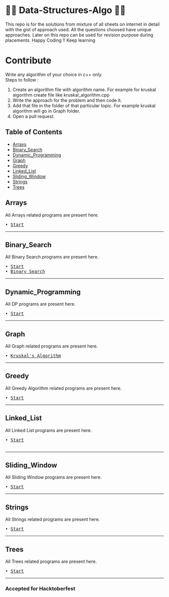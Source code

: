
# 👨‍💻 Data-Structures-Algo 👨‍💻 

This repo is for the solutions from mixture of all sheets on internet in detail with the gist of approach used.
All the questions choosed have unique approaches.
Later on this repo can be used for revision purpose during placements.
Happy Coding !!
Keep learning 
# Contribute

Write any algorithm of your choice in c++ only.<br>
Steps to follow :
1. Create an algorithm file with algorithm name. For example for kruskal algorithm create file like kruskal_algorithm.cpp
2. Write the approach for the problem and then code it.
3. Add that file in the folder of that particular topic. For example kruskal algorithm  will go in Graph folder.
4. Open a pull request.

## Table of Contents

-   [Arrays](#Arrays)
-   [Binary_Search](#Binary_Search)
-   [Dynamic_Programming](#Dynamic_Programming)
-   [Graph](#Graph)
-   [Greedy](#Greedy)
-   [Linked_List](#Linked_List)
-   [Sliding_Window](#Sliding_Window)
-   [Strings](#Strings)
-   [Trees](#Trees)


</details>

## Arrays

All Arrays related programs are present here.

<pre>
• <a href="https://github.com/jiitopticachapter/Data-Structures-Algo/blob/main/Arrays/start.cpp">Start</a>
</pre>

---

## Binary_Search

All Binary Search programs are present here.

<pre>
• <a href="https://github.com/jiitopticachapter/Data-Structures-Algo/blob/main/Binary_Search/start.cpp">Start</a>
• <a href="https://github.com/jiitopticachapter/Data-Structures-Algo/blob/main/Binary_Search/binarySearch.cpp">Binary Search</a>
</pre>

---

## Dynamic_Programming

All DP programs are present here.

<pre>
• <a href="https://github.com/jiitopticachapter/Data-Structures-Algo/blob/main/Dynamic_Programming/start.cpp">Start</a>
</pre>

---



## Graph

All Graph related programs are present here.

<pre>
• <a href="https://github.com/jiitopticachapter/Data-Structures-Algo/blob/main/Graph/kruskal_algorithm.cpp">Kruskal's Algorithm</a>
</pre>

---

## Greedy

All Greedy Algorithm related programs are present here.

<pre>
• <a href="https://github.com/jiitopticachapter/Data-Structures-Algo/blob/main/Greedy/start.cpp">Start</a>
</pre>

---

## Linked_List

All Linked List programs are present here.

<pre>
• <a href="https://github.com/jiitopticachapter/Data-Structures-Algo/blob/main/Linked_List/start.cpp">Start</a>

</pre>

---

## Sliding_Window

All Sliding Window programs are present here.

<pre>
• <a href="https://github.com/jiitopticachapter/Data-Structures-Algo/blob/main/Sliding_Window/start.cpp">Start</a>
</pre>

---

## Strings

All Strings related programs are present here.

<pre>
• <a href="https://github.com/jiitopticachapter/Data-Structures-Algo/blob/main/Strings/start.cpp">Start</a>
</pre>

---

## Trees

All Trees related programs are present here.

<pre>
• <a href="https://github.com/jiitopticachapter/Data-Structures-Algo/blob/main/Trees/start.cpp">Start</a>
</pre>

---

### Accepted for Hacktoberfest ###
